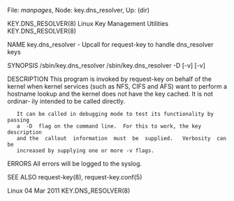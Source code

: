 File: *manpages*,  Node: key.dns_resolver,  Up: (dir)

KEY.DNS_RESOLVER(8)     Linux Key Management Utilities     KEY.DNS_RESOLVER(8)



NAME
       key.dns_resolver - Upcall for request-key to handle dns_resolver keys

SYNOPSIS
       /sbin/key.dns_resolver <key>
       /sbin/key.dns_resolver -D [-v] [-v] <keydesc> <calloutinfo>

DESCRIPTION
       This  program  is  invoked  by request-key on behalf of the kernel when
       kernel services (such as NFS, CIFS and AFS) want to perform a  hostname
       lookup and the kernel does not have the key cached.  It is not ordinar‐
       ily intended to be called directly.

       It can be called in debugging mode to test its functionality by passing
       a  -D  flag on the command line.  For this to work, the key description
       and the  callout  information  must  be  supplied.   Verbosity  can  be
       increased by supplying one or more -v flags.

ERRORS
       All errors will be logged to the syslog.

SEE ALSO
       request-key(8), request-key.conf(5)



Linux                             04 Mar 2011              KEY.DNS_RESOLVER(8)
